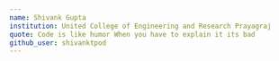 ```yaml
---
name: Shivank Gupta
institution: United College of Engineering and Research Prayagraj
quote: Code is like humor When you have to explain it its bad
github_user: shivanktpod
---
```

